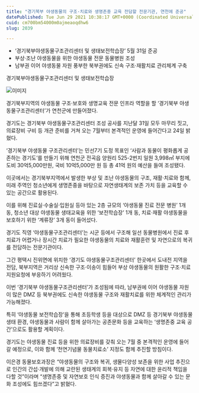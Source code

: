 ```yaml
---
title: "경기북부 야생동물의 구조·치료와 생명존중 교육 전담할 전문기관, 연천에 준공"
datePublished: Tue Jun 29 2021 10:38:17 GMT+0000 (Coordinated Universal Time)
cuid: cm700bm54000m0ajmeaoqdhw6
slug: 2039

---
```



- ‘경기북부야생동물구조관리센터 및 생태보전학습장’ 5월 31일 준공
- 부상·조난 야생동물을 위한 야생동물 전문 동물병원 조성
- 남부권 이어 야생동물 자원 풍부한 북부권에도 신속 구조·재활치료 관리체계 구축

경기북부야생동물구조관리센터 및 생태보전학습장

![이미지](https://cdn.hashnode.com/res/hashnode/image/upload/v1739249626724/28aa0166-6b46-493e-9ec8-289b6d729e55.png)

경기북부지역의 야생동물 구조·보호와 생명교육 전문 인프라 역할을 할 ‘경기북부 야생동물구조관리센터’가 연천군에 만들어졌다.

경기도는 경기북부 야생동물구조관리센터 조성 공사를 지난달 31일 모두 마무리 짓고, 의료장비 구비 등 개관 준비를 거쳐 오는 7월부터 본격적인 운영에 들어간다고 24일 밝혔다.

‘경기북부 야생동물 구조관리센터’는 민선7기 도정 목표인 ‘사람과 동물이 평화롭게 공존하는 경기도’를 만들기 위해 연천군 전곡읍 양원리 525-2번지 일원 3,998㎡ 부지에 도비 30억5,000만원, 국비 10억5,000만 원 등 총 41억 원의 예산을 들여 조성됐다.

이곳에서는 경기북부지역에서 발생한 부상 및 조난 야생동물의 구조, 재활·치료와 함께, 미래 주역인 청소년에게 생명존중을 바탕으로 자연생태계의 보존 가치 등을 교육할 수 있는 공간으로 활용된다.

이를 위해 진료실·수술실·입원실 등아 있는 2층 규모의 ‘야생동물 진료 전문 병원’ 1개 동, 청소년 대상 야생동물 생태교육을 위한 ‘보전학습장’ 1개 동, 치료·재활 야생동물을 보호하기 위한 ‘계류장’ 3개 동이 들어섰다.

경기도 직영 ‘야생동물구조관리센터’는 시군 등에서 구조해 일선 동물병원에서 진료 후 치료가 어렵거나 장시간 치료가 필요한 야생동물의 치료와 재활훈련 및 자연으로의 복귀를 전담하는 전문기관이다.

그간 평택시 진위면에 위치한 ‘경기도 야생동물구조관리센터’ 한곳에서 도내전 지역을 전담, 북부지역은 거리상 신속한 구조·이송이 힘들어 부상 야생동물의 원활한 구조·치료 지원요청에 부응하기 어려웠다.

이번 ‘경기북부 야생동물구조관리센터’가 조성됨에 따라, 남부권에 이어 야생동물 자원이 많은 DMZ 등 북부권에도 신속한 야생동물 구조와 재활치료를 위한 체계적인 관리가 가능해졌다.

특히 ‘야생동물 보전학습장’을 통해 초등학생 등을 대상으로 DMZ 등 경기북부 야생동물 생태 환경, 야생동물과 사람이 함께 살아가는 공존문화 등을 교육하는 ‘생명존중 교육 공간’으로도 활용할 계획이다.

경기도는 야생동물 진료 등을 위한 의료장비를 갖춰 오는 7월 중 본격적인 운영에 들어갈 예정으로, 이와 함께 ‘천연기념물 동물치료소’ 지정도 함께 추진할 방침이다.

이은경 동물보호과장은 “야생동물의 구조와 복귀, 생물다양성 보존을 위한 사업 추진으로 인간의 간섭·개발에 의해 교란된 생태계의 회복·유지 등 자연에 대한 윤리적 책임을 다할 것”이라며 “생명존중 및 자연보호 인식 증진과 야생동물과 함께 살아갈 수 있는 문화 조성에도 힘쓰겠다”고 밝혔다.
